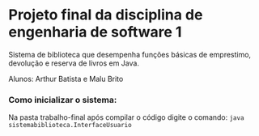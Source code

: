 # Projeto final da disciplina de engenharia de software 1
Sistema de biblioteca que desempenha funções básicas de emprestimo, devolução e reserva de livros em Java.

Alunos: Arthur Batista e Malu Brito

### Como inicializar o sistema:
Na pasta trabalho-final após compilar o código digite o comando: 
`java sistemabiblioteca.InterfaceUsuario`
